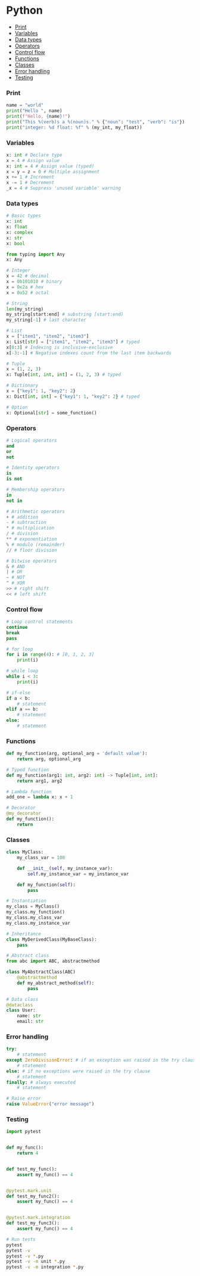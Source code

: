 <!-- markdownlint-disable MD001 -->

# Python

- [Print](#print)
- [Variables](#variables)
- [Data types](#data-types)
- [Operators](#operators)
- [Control flow](#control-flow)
- [Functions](#functions)
- [Classes](#classes)
- [Error handling](#error-handling)
- [Testing](#testing)

### Print

```python
name = "world"
print("Hello ", name)
print(f"Hello, {name}!")
print("This %(verb)s a %(noun)s." % {"noun": "test", "verb": "is"})
print("integer: %d float: %f" % (my_int, my_float))
```

### Variables

```python
x: int # Declare type
x = 4 # Assign value
x: int = 4 # Assign value (typed)
x = y = z = 0 # Multiple assignment
x += 1 # Increment
x -= 1 # Decrement
_x = 4 # Suppress 'unused variable' warning
```

### Data types

```python
# Basic types
x: int
x: float
x: complex
x: str
x: bool

from typing import Any
x: Any

# Integer
x = 42 # decimal
x = 0b101010 # binary
x = 0x2a # hex
x = 0o52 # octal

# String
len(my_string)
my_string[start:end] # substring [start:end)
my_string[-1] # last character

# List
x = ["item1", "item2", "item3"]
x: List[str] = ["item1", "item2", "item3"] # typed
x[0:3] # Indexing is inclusive-exclusive
x[-3:-1] # Negative indexes count from the last item backwards

# Tuple
x = (1, 2, 3)
x: Tuple[int, int, int] = (1, 2, 3) # typed

# Dictionary
x = {"key1": 1, "key2": 2}
x: Dict[int, int] = {"key1": 1, "key2": 2} # typed

# Option
x: Optional[str] = some_function()
```

### Operators

``` python
# Logical operators
and
or
not

# Identity operators
is
is not

# Membership operators
in
not in

# Arithmetic operators
+ # addition
- # subtraction
* # multiplication
/ # division
** # exponentiation
% # modulo (remainder)
// # floor division

# Bitwise operators
& # AND
| # OR
~ # NOT
^ # XOR
>> # right shift
<< # left shift
```

### Control flow

```python
# Loop control statements
continue
break
pass

# for loop
for i in range(4): # [0, 1, 2, 3]
    print(i)

# while loop
while i < 3:
    print(i)

# if-else
if a < b:
    # statement
elif a == b:
    # statement
else:
    # statement
```

### Functions

```python
def my_function(arg, optional_arg = 'default value'):
    return arg, optional_arg

# Typed function
def my_function(arg1: int, arg2: int) -> Tuple[int, int]:
    return arg1, arg2

# Lambda function
add_one = lambda x: x + 1

# Decorator
@my_decorator
def my_function():
    return
```

### Classes

```python
class MyClass:
    my_class_var = 100

    def __init__(self, my_instance_var):
        self.my_instance_var = my_instance_var

    def my_function(self):
        pass

# Instantiation
my_class = MyClass()
my_class.my_function()
my_class.my_class_var
my_class.my_instance_var

# Inheritance
class MyDerivedClass(MyBaseClass):
    pass

# Abstract class
from abc import ABC, abstractmethod

class MyAbstractClass(ABC)
    @abstractmethod
    def my_abstract_method(self):
        pass

# Data class
@dataclass
class User:
    name: str
    email: str
```

### Error handling

```python
try:
    # statement
except ZeroDivisionError: # if an exception was raised in the try clause
    # statement
else: # if no exceptions were raised in the try clause
    # statement
finally: # always executed
    # statement

# Raise error
raise ValueError("error message")
```

### Testing

``` python
import pytest


def my_func():
    return 4


def test_my_func():
    assert my_func() == 4


@pytest.mark.unit
def test_my_func2():
    assert my_func() == 4


@pytest.mark.integration
def test_my_func3():
    assert my_func() == 4

```

``` bash
# Run tests
pytest
pytest -v
pytest -v *.py
pytest -v -m unit *.py
pytest -v -m integration *.py
```
